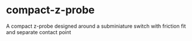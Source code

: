 # compact-z-probe
A compact z-probe designed around a subminiature switch with friction fit and separate contact point
